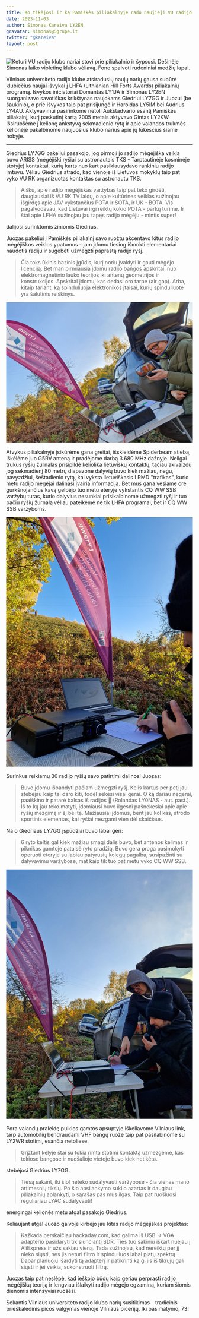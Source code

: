 ```yaml
---
title: Ko tikėjosi ir ką Pamiškės piliakalnyje rado naujieji VU radijo klubo nariai?
date: 2023-11-03
author: Simonas Kareiva LY2EN
gravatar: simonas@5grupe.lt
twitter: "@kareiva"
layout: post
---
```


![Keturi VU radijo klubo nariai stovi prie piliakalnio ir šypsosi. Dešinėje Simonas laiko violetinę klubo vėliavą. Fone spalvoti rudeniniai medžių lapai.](/vi-22/vi-22-1.jpeg)

Vilniaus universiteto radijo klube atsiradusių naujų narių gausa subūrė klubiečius naujai išvykai į LHFA (Lithianian Hill Forts Awards) piliakalnių programą. Išvykos iniciatoriai Domantas LY1JA ir Simonas LY2EN suorganizavo savotiškas krikštynas naujokams Giedriui LY7GG ir Juozui (be šaukinio), o prie išvykos taip pat prisijungė ir Haroldas LY5IM bei Audrius LY4AU. Aktyvavimui pasirinkome netoli Aukštadvario esantį Pamiškės piliakalnį, kurį paskutinį kartą 2005 metais aktyvavo Gintas LY2KW. Išsiruošėme į kelionę ankstyvą sekmadienio rytą ir apie valandos trukmės kelionėje pakalbinome naujuosius klubo narius apie jų lūkesčius šiame hobyje.

---

Giedrius LY7GG pakeliui pasakojo, jog pirmoji jo radijo mėgėjiška veikla buvo ARISS (mėgėjiški ryšiai su astronautais TKS - Tarptautinėje kosminėje stotyje) kontaktai, kurių karts nuo kart pasiklausydavo rankiniu radijo imtuvu. Vėliau Giedrius atrado, kad vienoje iš Lietuvos mokyklų taip pat vyko VU RK organizuotas kontaktas su astronautu TKS.

> Aišku, apie radijo mėgėjiškas varžybas taip pat teko girdėti, daugiausiai iš VU RK TV laidų, o apie kultūrines veiklas sužinojau išgirdęs apie JAV vykstančius POTA ir SOTA, ir UK - BOTA. Vis pagalvodavau, kad Lietuvai irgi reiktų kokio POTA - parkų turime. Ir štai apie LFHA sužinojau jau tapęs radijo mėgėju - mintis super!

dalijosi surinktomis žiniomis Giedrius.

Juozas pakeliui į Pamiškės piliakalnį savo ruožtu akcentavo kitus radijo mėgėjiškos veiklos ypatumus - jam įdomu tiesiog išmokti elementariai naudotis radiju ir sugebėti užmegzti paprastą radijo ryšį.

> Čia toks ūkinis bazinis įgūdis, kurį noriu įvaldyti ir gauti mėgėjo licenciją. Bet man pirmiausia įdomu radijo bangos apskritai, nuo elektromagnetinio lauko teorijos iki antenų geometrijos ir konstrukcijos. Apskritai įdomu, kas dedasi oro tarpe (air gap). Arba, kitaip tariant, ką spinduliuoja elektronikos įtaisai, kurių spinduliuotė yra šalutinis reiškinys.

![Juozas sėdi prie kelioninio staliuko ant kurio padėtas radijo aparatas ir kompiuteris. Rankoje laiko radijo aparato mikrofoną. Fone du automobiliai, rudeniškas peizažas, bei violetinė klubo vėliava](/assets/vi-22/vi-22-2.jpeg)

Atvykus piliakalnyje įsikūrėme gana greitai, išskleidėme Spiderbeam stiebą, iškėlėme juo G5RV anteną ir pradėjome darbą 3.680 MHz dažnyje. Neilgai trukus ryšių žurnalas prisipildė keliolika lietuviškų kontaktų, tačiau akivaizdu jog sekmadienį 80 metrų diapazone dalyvių buvo kiek mažiau, negu, pavyzdžiui, šeštadienio rytą, kai vyksta lietuviškasis LRMD "trafikas", kurio metu radijo mėgėjai dalinasi įvairia informacija. Bet mus gana vėsiame ore gurkšnojančius kavą gelbėjo tuo metu eteryje vykstantis CQ WW SSB varžybų turas, kurio dalyvius nesunkiai prisikalbinome užmegzti ryšį ir tuo pačiu ryšių žurnalą vėliau pateikėme ne tik LHFA programai, bet ir CQ WW SSB varžyboms.

![Giedrius rankoje laiko radijo aparato mikrofoną, ant popieriaus rašo užmegzto ryšio informaciją.](/assets/vi-22/vi-22-3.jpeg)

Surinkus reikiamų 30 radijo ryšių savo patirtimi dalinosi Juozas:

> Buvo įdomu išbandyti pačiam užmegzti ryšį. Kelis kartus per petį jau stebėjau kaip tai daro kiti, todėl sekėsi visai gerai. O ką dariau negerai, paaiškino ir patarė balsas iš radijos 🙂 (Rolandas LY0NAS - aut. past.). Iš to ką jau teko matyti, įdomiausi buvo ilgesni pašnekesiai apie apie ryšių mezgimą ir šį bei tą. Mažiausiai įdomus, bent jau kol kas, atrodo sportinis elementas, kai ryšiai mezgami vien dėl skaičiaus.

Na o Giedriaus LY7GG įspūdžiai buvo labai geri:

> 6 ryto keltis gal kiek mažiau smagi dalis buvo, bet antenos kelimas ir piknikas gamtoje pataisė ryto pradžią. Buvo gera proga pasimokyti operuoti eteryje su labiau patyrusių kolegų pagalba, susipažinti su dalyvavimu varžybose, mat kaip tik tuo pat metu vyko CQ WW SSB.

![Giedrius sėdi prie staliuko, veda ryšius, rankoje laiko mikrofoną, Simonas atistojęs šalia pirštu rodo į ryšių žurnalą, padeda klubo naujokui.](/assets/vi-22/vi-22-4.jpeg)

Pora valandų praleidę puikios gamtos apsuptyje iškeliavome Vilniaus link, tarp automobilių bendraudami VHF bangų ruože taip pat pasilabinome su LY2WR stotimi, esančia netoliese.

> Grįžtant kelyje štai su tokia rimta stotimi kontaktą užmezgėme, kas tokiose bangose ir nuošalioje vietoje buvo kiek netikėta.

stebėjosi Giedrius LY7GG.

> Tiesą sakant, iki šiol neteko sudalyvauti varžybose - čia vienas mano artimesnių tikslų. Po šio apsilankymo sukilo azartas ir daugiau piliakalnių aplankyti, o sąrašas pas mus ilgas. Taip pat ruošiuosi reguliariau LYAC sudalyvauti!

energingai kelionės metu atgal pasakojo Giedrius.

Keliaujant atgal Juozo galvoje kirbėjo jau kitas radijo mėgėjiškas projektas:

> Kažkada perskaičiau hackaday.com, kad galima iš USB -> VGA adapterio pasidaryti tik siunčiantį SDR. Ties tuo sakiniu iškart nuėjau į AliExpress ir užsisakiau vieną. Tada sužinojau, kad nereiktų per jį nieko siųsti, nes jis neturi filtro ir spinduliuos labai platų spektrą. Dabar planuoju išardyti tą adapterį ir patikrinti ką gi jis iš tikrųjų gali siųsti ir jei veikia, sukonstruoti filtrą.

Juozas taip pat neslėpė, kad ieškojo būdų kaip geriau perprasti radijo mėgėjišką teoriją ir lengviau išlaikyti radijo mėgėjo egzaminą, kuriam šiomis dienomis intensyviai ruošėsi.

Sekantis Vilniaus universiteto radijo klubo narių susitikimas - tradicinis prieškalėdinis picos valgymas vienoje Vilniaus picerijų. Iki pasimatymo, 73!
